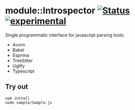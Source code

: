 
# module::Introspector [![Status](https://github.com/Wandalen/wIntrospector/workflows/Publish/badge.svg)](https://github.com/Wandalen/wIntrospector/actions?query=workflow%3APublish) [![experimental](https://img.shields.io/badge/stability-experimental-orange.svg)](https://github.com/emersion/stability-badges#experimental)

Single programmatic interface for javascript parsing tools:
- Acorn
- Babel
- Esprima
- TreeSitter
- Uglify
- Typescript

## Try out
```
npm install
node sample/Sample.js
```

